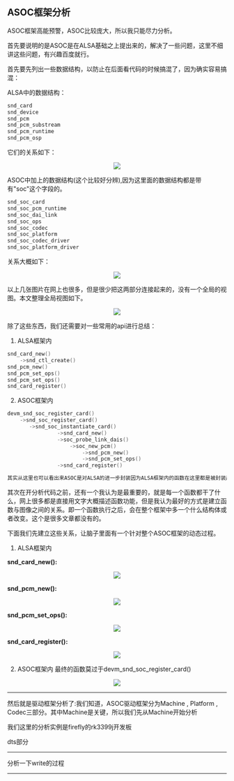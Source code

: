 ## ASOC框架分析
ASOC框架高能预警，ASOC比较庞大，所以我只能尽力分析。

首先要说明的是ASOC是在ALSA基础之上提出来的，解决了一些问题，这里不细讲这些问题，有兴趣百度就行。

首先要先列出一些数据结构，以防止在后面看代码的时候搞混了，因为确实容易搞混：

ALSA中的数据结构：
```c
snd_card
snd_device
snd_pcm
snd_pcm_substream
snd_pcm_runtime
snd_pcm_osp
`````
它们的关系如下：
<p align="center">
<img src="https://raw.githubusercontent.com/Mr-77-18/Don-t-want-to-learn/main/image/asoc1.png">
</p>

ASOC中加上的数据结构(这个比较好分辨),因为这里面的数据结构都是带有"soc"这个字段的。
```c
snd_soc_card
snd_soc_pcm_runtime
snd_soc_dai_link
snd_soc_ops
snd_soc_codec
snd_soc_platform
snd_soc_codec_driver
snd_soc_platform_driver
`````

关系大概如下：
<p align="center">
<img src="https://raw.githubusercontent.com/Mr-77-18/Don-t-want-to-learn/main/image/asoc2.png">
</p>

以上几张图片在网上也很多，但是很少把这两部分连接起来的，没有一个全局的视图。本文整理全局视图如下。
<p align="center">
<img src="https://raw.githubusercontent.com/Mr-77-18/Don-t-want-to-learn/main/image/asoc3.png">
</p>

除了这些东西，我们还需要对一些常用的api进行总结：

1.	ALSA框架内
```c
snd_card_new()
	->snd_ctl_create()
snd_pcm_new()
snd_pcm_set_ops()
snd_pcm_set_ops()
snd_card_register()
`````

2. ASOC框架内
```c
devm_snd_soc_register_card()
	->snd_soc_register_card()
	   ->snd_soc_instantiate_card()
				->snd_card_new()
				->soc_probe_link_dais()
					->soc_new_pcm()
						->snd_pcm_new()
						->snd_pcm_set_ops()
				->snd_card_register()

其实从这里也可以看出来ASOC是对ALSA的进一步封装因为ALSA框架内的函数在这里都是被封装起来的。

`````
其次在开分析代码之前，还有一个我认为是最重要的，就是每一个函数都干了什么，网上很多都是直接用文字大概描述函数功能，但是我认为最好的方式是建立函数与图像之间的关系。即一个函数执行之后，会在整个框架中多一个什么结构体或者改变。这个是很多文章都没有的。

下面我们先建立这些关系，让脑子里面有一个针对整个ASOC框架的动态过程。

1. ALSA框架内

**snd_card_new():** 
<p align="center">
<img src="https://raw.githubusercontent.com/Mr-77-18/Don-t-want-to-learn/main/image/g1.gif">
</p>

**snd_pcm_new():** 
<p align="center">
<img src="https://raw.githubusercontent.com/Mr-77-18/Don-t-want-to-learn/main/image/g2.gif">
</p>

**snd_pcm_set_ops():** 
<p align="center">
<img src="https://raw.githubusercontent.com/Mr-77-18/Don-t-want-to-learn/main/image/g3.gif">
</p>

**snd_card_register():** 
<p align="center">
<img src="https://raw.githubusercontent.com/Mr-77-18/Don-t-want-to-learn/main/image/g4.gif">
</p>

2. ASOC框架内
最终的函数莫过于devm_snd_soc_register_card()
<p align="center">
<img src="https://raw.githubusercontent.com/Mr-77-18/Don-t-want-to-learn/main/image/g5.gif">
</p>

---

然后就是驱动框架分析了:我们知道，ASOC驱动框架分为Machine , Platform , Codec三部分。其中Machine是关键，所以我们先从Machine开始分析

我们这里的分析实例是firefly的rk3399j开发板

dts部分

---

分析一下write的过程

---


